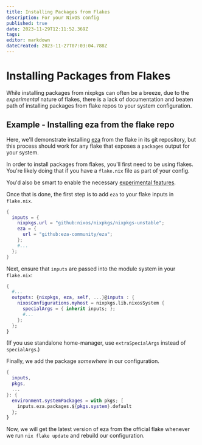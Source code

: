 ```yaml
---
title: Installing Packages from Flakes
description: For your NixOS config
published: true
date: 2023-11-29T12:11:52.369Z
tags: 
editor: markdown
dateCreated: 2023-11-27T07:03:04.788Z
---
```


# Installing Packages from Flakes
While installing packages from nixpkgs can often be a breeze, due to the *experimental* nature of flakes, there is a lack of documentation and beaten path of installing packages from flake repos to your system configuration.

## Example - Installing eza from the flake repo

Here, we'll demonstrate installing [eza](https://github.com/cafkafk/eza) from the flake in its git repository, but this process should work for any flake that exposes a `packages` output for your system.

In order to install packages from flakes, you'll first need to be using flakes. You're likely doing that if you have a `flake.nix` file as part of your config.

You'd also be smart to enable the necessary [experimental features](/nix/experimental_features#enabling-flakes).

Once that is done, the first step is to add `eza` to your flake inputs in `flake.nix`.

```nix
{
  inputs = {
  	nixpkgs.url = "github:nixos/nixpkgs/nixpkgs-unstable";
    eza = {
      url = "github:eza-community/eza";
    };
    #...
  };
}
```

Next, ensure that `inputs` are passed into the module system in your `flake.nix`:

```nix
{
  #...
  outputs: {nixpkgs, eza, self, ...}@inputs : {
    nixosConfigurations.myhost = nixpkgs.lib.nixosSystem {
      specialArgs = { inherit inputs; };
      #...
    };
  };
}
```

(If you use standalone home-manager, use `extraSpecialArgs` instead of `specialArgs`.)

Finally, we add the package *somewhere* in our configuration.

```nix
{
  inputs,
  pkgs,
  ...
}: {
  environment.systemPackages = with pkgs; [
    inputs.eza.packages.${pkgs.system}.default
  };
}
```

Now, we will get the latest version of eza from the official flake whenever we run `nix flake update` and rebuild our configuration.
